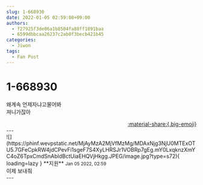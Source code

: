 ```yaml
---
slug: 1-668930
date: 2022-01-05 02:59:08+09:00
authors:
  - f27925f3de06a1b8504fa88ff1891baa
  - 6599dbbcaa26237c2ab0f3becb421b45
categories:
  - Jiwon
tags:
  - Fan Post
---
```


# 1-668930

<div class="post-container" markdown="1">
<div class="content-container md-sidebar__scrollwrap" markdown="1">

왜계속 언제자냐고물어봐<br>져니가잖아

</div>
</div>

<div style="text-align: right;" markdown="1">
<a href="https://weverse.io/fromis9/fanpost/1-668930" style="text-align: right;">:material-share:{.big-emoji}</a>
</div>
---

<div class="comments-container md-sidebar__scrollwrap" markdown="1">
<div class="comment" markdown="1">
<div class='id-container' markdown="1">
![](https://phinf.wevpstatic.net/MjAyMzA2MjVfMzMg/MDAxNjg3NjU0MTExOTU5.7GFeCpkRW4jdCPevFi1sgeF7S4XyLHRSJr1VOBRp7gEg.mY0LxqknzXmYC4oZ6TpxCmdSnAbldBctUiaEHQVjHkgg.JPEG/image.jpg?type=s72){ loading=lazy }
**<span class="artist">지원</span>** <small>Jan 05 2022, 02:59</small><br>
</div>
<div class='comment-body' markdown="1">
이제 보내줘
</div>
</div>
</div>
---

